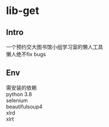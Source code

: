 # lib-get
## Intro
一个预约交大图书馆小组学习室的懒人工具  
懒人绝不fix bugs

## Env
需安装的依赖  
python 3.8  
selenium  
beautifulsoup4  
xlrd   
xlrt  
